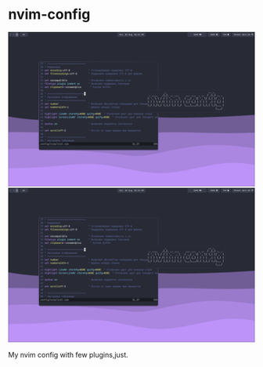 # nvim-config
![Screenshot](https://github.com/retrovisionagain/nvim-config/blob/main/nvim-new.png)
![Screenshot](https://github.com/retrovisionagain/nvim-config/blob/main/nvim-new.png)

My nvim config with few plugins,just.
